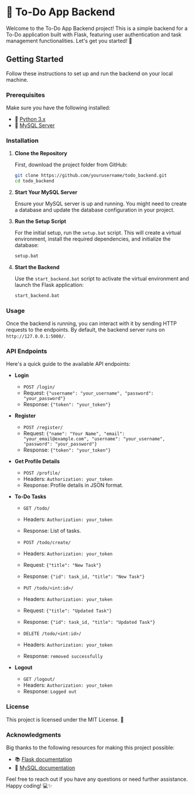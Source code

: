 # 📝 To-Do App Backend

Welcome to the To-Do App Backend project! This is a simple backend for a To-Do application built with Flask, featuring user authentication and task management functionalities. Let's get you started! 🚀

## Getting Started

Follow these instructions to set up and run the backend on your local machine.

### Prerequisites

Make sure you have the following installed:
- 🐍 [Python 3.x](https://www.python.org/downloads/)
- 🐬 [MySQL Server](https://dev.mysql.com/downloads/mysql/)

### Installation

1. **Clone the Repository**

    First, download the project folder from GitHub:

    ```sh
    git clone https://github.com/yourusername/todo_backend.git
    cd todo_backend
    ```

2. **Start Your MySQL Server**

    Ensure your MySQL server is up and running. You might need to create a database and update the database configuration in your project.

3. **Run the Setup Script**

    For the initial setup, run the `setup.bat` script. This will create a virtual environment, install the required dependencies, and initialize the database:

    ```sh
    setup.bat
    ```

4. **Start the Backend**

    Use the `start_backend.bat` script to activate the virtual environment and launch the Flask application:

    ```sh
    start_backend.bat
    ```

### Usage

Once the backend is running, you can interact with it by sending HTTP requests to the endpoints. By default, the backend server runs on `http://127.0.0.1:5000/`.

### API Endpoints

Here's a quick guide to the available API endpoints:

- **Login**
    - `POST /login/`
    - Request: `{"username": "your_username", "password": "your_password"}`
    - Response: `{"token": "your_token"}`

- **Register**
    - `POST /register/`
    - Request: `{"name": "Your Name", "email": "your_email@example.com", "username": "your_username", "password": "your_password"}`
    - Response: `{"token": "your_token"}`

- **Get Profile Details**
    - `POST /profile/`
    - Headers: `Authorization: your_token`
    - Response: Profile details in JSON format.

- **To-Do Tasks**
    - `GET /todo/`
    - Headers: `Authorization: your_token`
    - Response: List of tasks.

    - `POST /todo/create/`
    - Headers: `Authorization: your_token`
    - Request: `{"title": "New Task"}`
    - Response: `{"id": task_id, "title": "New Task"}`

    - `PUT /todo/<int:id>/`
    - Headers: `Authorization: your_token`
    - Request: `{"title": "Updated Task"}`
    - Response: `{"id": task_id, "title": "Updated Task"}`

    - `DELETE /todo/<int:id>/`
    - Headers: `Authorization: your_token`
    - Response: `removed successfully`

- **Logout**
    - `GET /logout/`
    - Headers: `Authorization: your_token`
    - Response: `Logged out`

### License

This project is licensed under the MIT License. 📜

### Acknowledgments

Big thanks to the following resources for making this project possible:
- 📚 [Flask documentation](https://flask.palletsprojects.com/)
- 📘 [MySQL documentation](https://dev.mysql.com/doc/)

Feel free to reach out if you have any questions or need further assistance. Happy coding! 💻✨